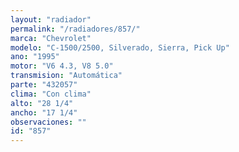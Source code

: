 ```yaml
---
layout: "radiador"
permalink: "/radiadores/857/"
marca: "Chevrolet"
modelo: "C-1500/2500, Silverado, Sierra, Pick Up"
ano: "1995"
motor: "V6 4.3, V8 5.0"
transmision: "Automática"
parte: "432057"
clima: "Con clima"
alto: "28 1/4"
ancho: "17 1/4"
observaciones: ""
id: "857"
---
```


